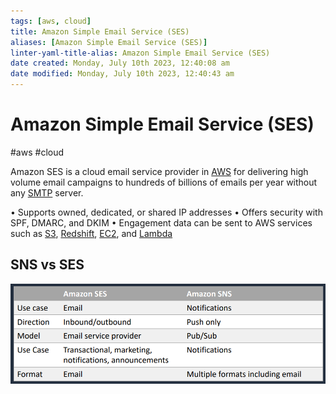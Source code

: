 ```yaml
---
tags: [aws, cloud]
title: Amazon Simple Email Service (SES)
aliases: [Amazon Simple Email Service (SES)]
linter-yaml-title-alias: Amazon Simple Email Service (SES)
date created: Monday, July 10th 2023, 12:40:08 am
date modified: Monday, July 10th 2023, 12:40:43 am
---
```

# Amazon Simple Email Service (SES)
#aws #cloud 

Amazon SES is a cloud email service provider in [AWS](Cloud%20Computing/AWS/AWS.md) for delivering high volume email campaigns to hundreds of billions of emails per year without any [SMTP](SMTP) server. 


• Supports owned, dedicated, or shared IP addresses
• Offers security with SPF, DMARC, and DKIM
• Engagement data can be sent to AWS services such as [S3](Cloud%20Computing/AWS/Storage/S3.md),
[Redshift](Cloud%20Computing/AWS/Databases/Redshift.md), [EC2](Cloud%20Computing/AWS/Compute/EC2.md), and [Lambda](Cloud%20Computing/AWS/Compute/Lambda.md)



## SNS vs SES

![](Attachments/Pasted%20image%2020230325230520.png)

